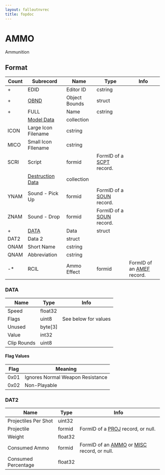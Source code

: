 ```yaml
---
layout: falloutnvrec
title: fopdoc
---
```

AMMO
====

Ammunition

## Format

Count | Subrecord | Name | Type | Info
------|-------|------|------|-----
+ | EDID | Editor ID | cstring |
+ | [OBND](Subrecords/OBND.md) | Object Bounds | struct |
+ | FULL | Name | cstring |
 | | [Model Data](Subrecords/Model.md) | collection |
 | ICON | Large Icon Filename | cstring |
 | MICO | Small Icon FIlename | cstring |
 | SCRI | Script | formid | FormID of a [SCPT](SCPT.md) record.
 | | [Destruction Data](Subrecords/Destruction.md) | collection |
 | YNAM | Sound - Pick Up | formid | FormID of a [SOUN](SOUN.md) record.
 | ZNAM | Sound - Drop | formid | FormID of a [SOUN](SOUN.md) record.
+ | [DATA](#data) | Data | struct |
 | DAT2 | Data 2 | struct |
 | ONAM | Short Name | cstring |
 | QNAM | Abbreviation | cstring |
-* | RCIL | Ammo Effect | formid | FormID of an [AMEF](AMEF.md) record.

### DATA

Name | Type | Info
-----|------|-----
Speed | float32 |
Flags | uint8 | See below for values
Unused | byte[3] |
Value | int32 |
Clip Rounds | uint8 |

#### Flag Values

Flag | Meaning
-----|--------
0x01 | Ignores Normal Weapon Resistance
0x02 | Non-Playable

### DAT2

Name | Type | Info
-----|------|-----
Projectiles Per Shot | uint32 |
Projectile | formid | FormID of a [PROJ](PROJ.md) record, or null.
Weight | float32 |
Consumed Ammo | formid | FormID of an [AMMO](AMMO.md) or [MISC](MISC.md) record, or null.
Consumed Percentage | float32 |
